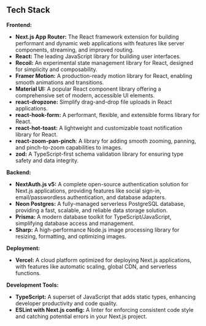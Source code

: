 ## Tech Stack

**Frontend:**

- **Next.js App Router:** The React framework extension for building performant and dynamic web applications with features like server components, streaming, and improved routing.
- **React:** The leading JavaScript library for building user interfaces.
- **Recoil:** An experimental state management library for React, designed for simplicity and composability.
- **Framer Motion:** A production-ready motion library for React, enabling smooth animations and transitions.
- **Material UI:** A popular React component library offering a comprehensive set of modern, accessible UI elements.
- **react-dropzone:** Simplify drag-and-drop file uploads in React applications.
- **react-hook-form:** A performant, flexible, and extensible forms library for React.
- **react-hot-toast:** A lightweight and customizable toast notification library for React.
- **react-zoom-pan-pinch**: A library for adding smooth zooming, panning, and pinch-to-zoom capabilities to images.
- **zod:** A TypeScript-first schema validation library for ensuring type safety and data integrity.

**Backend:**

- **NextAuth.js v5:** A complete open-source authentication solution for Next.js applications, providing features like social sign-in, email/passwordless authentication, and database adapters.
- **Neon Postgres:** A fully-managed serverless PostgreSQL database, providing a fast, scalable, and reliable data storage solution.
- **Prisma:** A modern database toolkit for TypeScript/JavaScript, simplifying database access and management.
- **Sharp:** A high-performance Node.js image processing library for resizing, formatting, and optimizing images.

**Deployment:**

- **Vercel:** A cloud platform optimized for deploying Next.js applications, with features like automatic scaling, global CDN, and serverless functions.

**Development Tools:**

- **TypeScript:** A superset of JavaScript that adds static types, enhancing developer productivity and code quality.
- **ESLint with Next.js config:** A linter for enforcing consistent code style and catching potential errors in your Next.js project.
